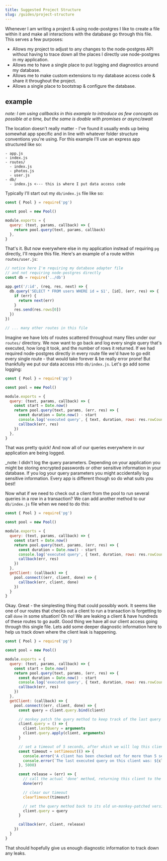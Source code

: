 ```yaml
---
title: Suggested Project Structure
slug: /guides/project-structure
---
```


Whenever I am writing a project & using node-postgres I like to create a file within it and make all interactions with the database go through this file. This serves a few purposes:

- Allows my project to adjust to any changes to the node-postgres API without having to trace down all the places I directly use node-postgres in my application.
- Allows me to have a single place to put logging and diagnostics around my database.
- Allows me to make custom extensions to my database access code & share it throughout the project.
- Allows a single place to bootstrap & configure the database.

## example

_note: I am using callbacks in this example to introduce as few concepts as possible at a time, but the same is doable with promises or async/await_

The location doesn't really matter - I've found it usually ends up being somewhat app specific and in line with whatever folder structure conventions you're using. For this example I'll use an express app structured like so:

```
- app.js
- index.js
- routes/
  - index.js
  - photos.js
  - user.js
- db/
  - index.js <--- this is where I put data access code
```

Typically I'll start out my `db/index.js` file like so:

```js
const { Pool } = require('pg')

const pool = new Pool()

module.exports = {
  query: (text, params, callback) => {
    return pool.query(text, params, callback)
  },
}
```

That's it. But now everywhere else in my application instead of requiring `pg` directly, I'll require this file. Here's an example of a route within `routes/user.js`:

```js
// notice here I'm requiring my database adapter file
// and not requiring node-postgres directly
const db = require('../db')

app.get('/:id', (req, res, next) => {
  db.query('SELECT * FROM users WHERE id = $1', [id], (err, res) => {
    if (err) {
      return next(err)
    }
    res.send(res.rows[0])
  })
})

// ... many other routes in this file
```

Imagine we have lots of routes scattered throughout many files under our `routes/` directory. We now want to go back and log every single query that's executed, how long it took, and the number of rows it returned. If we had required node-postgres directly in every route file we'd have to go edit every single route - that would take forever & be really error prone! But thankfully we put our data access into `db/index.js`. Let's go add some logging:

```js
const { Pool } = require('pg')

const pool = new Pool()

module.exports = {
  query: (text, params, callback) => {
    const start = Date.now()
    return pool.query(text, params, (err, res) => {
      const duration = Date.now() - start
      console.log('executed query', { text, duration, rows: res.rowCount })
      callback(err, res)
    })
  },
}
```

That was pretty quick! And now all of our queries everywhere in our application are being logged.

<summary>
_note: I didn't log the query parameters.  Depending on your application you might be storing encrypted passwords or other sensitive information in your database.  If you log your query parameters you might accidentally log sensitive information.  Every app is different though so do what suits you best!
</summary>

Now what if we need to check out a client from the pool to run several queries in a row in a transaction? We can add another method to our `db/index.js` file when we need to do this:

```js
const { Pool } = require('pg')

const pool = new Pool()

module.exports = {
  query: (text, params, callback) => {
    const start = Date.now()
    return pool.query(text, params, (err, res) => {
      const duration = Date.now() - start
      console.log('executed query', { text, duration, rows: res.rowCount })
      callback(err, res)
    })
  },
  getClient: (callback) => {
    pool.connect((err, client, done) => {
      callback(err, client, done)
    })
  }
}
```

Okay. Great - the simplesting thing that could possibly work. It seems like one of our routes that checks out a client to run a transaction is forgetting to call `done` in some situation! Oh no! We are leaking a client & have hundreds of these routes to go audit. Good thing we have all our client access going through this single file. Lets add some deeper diagnostic information here to help us track down where the client leak is happening.

```js
const { Pool } = require('pg')

const pool = new Pool()

module.exports = {
  query: (text, params, callback) => {
    const start = Date.now()
    return pool.query(text, params, (err, res) => {
      const duration = Date.now() - start
      console.log('executed query', { text, duration, rows: res.rowCount })
      callback(err, res)
    })
  },
  getClient: (callback) => {
    pool.connect((err, client, done) => {
      const query = client.query.bind(client)

      // monkey patch the query method to keep track of the last query executed
      client.query = () => {
        client.lastQuery = arguments
        client.query.apply(client, arguments)
      }

      // set a timeout of 5 seconds, after which we will log this client's last query
      const timeout = setTimeout(() => {
        console.error('A client has been checked out for more than 5 seconds!')
        console.error(`The last executed query on this client was: ${client.lastQuery}`)
      }, 5000)

      const release = (err) => {
        // call the actual 'done' method, returning this client to the pool
        done(err)

        // clear our timeout
        clearTimeout(timeout)

        // set the query method back to its old un-monkey-patched version
        client.query = query
      }

      callback(err, client, release)
    })
  }
}
```

That should hopefully give us enough diagnostic information to track down any leaks.
